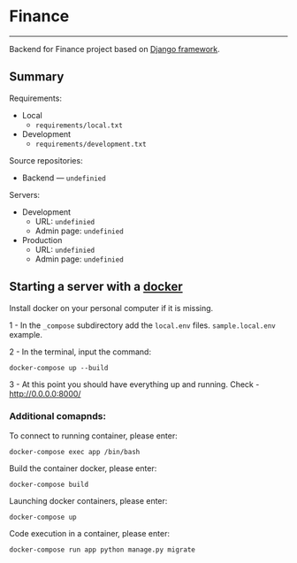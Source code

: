 # Finance

----

Backend for Finance project based on [Django framework](https://www.djangoproject.com/).

## Summary

Requirements: 
- Local
  - `requirements/local.txt`
- Development
  - `requirements/development.txt`


Source repositories:
- Backend — `undefinied`

Servers:
- Development
  - URL: `undefinied`
  - Admin page: `undefinied`
- Production
  - URL: `undefinied`
  - Admin page: `undefinied`


## Starting a server with a [docker](https://www.docker.com/)
Install docker on your personal computer if it is missing.

1 - In the `_compose` subdirectory add the `local.env` files. `sample.local.env` example.

2 - In the terminal, input the command:
```
docker-compose up --build
```

3 - At this point you should have everything up and running. Check - http://0.0.0.0:8000/


### Additional comapnds:

To connect to running container, please enter:
```
docker-compose exec app /bin/bash
```

Build the container docker, please enter:
```
docker-compose build
```

Launching docker containers, please enter:
```
docker-compose up
```

Code execution in a container, please enter:
```
docker-compose run app python manage.py migrate
```
